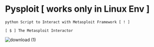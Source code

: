 # Pysploit [ works only in Linux Env ]
    python Script to Interact with Metasploit Framework [ ! ]

    [ $ ] The Metasploit Interactor 

    
![download (1)](https://github.com/user-attachments/assets/a0e96b70-6d35-4cf5-95cf-2611e86d542d)
